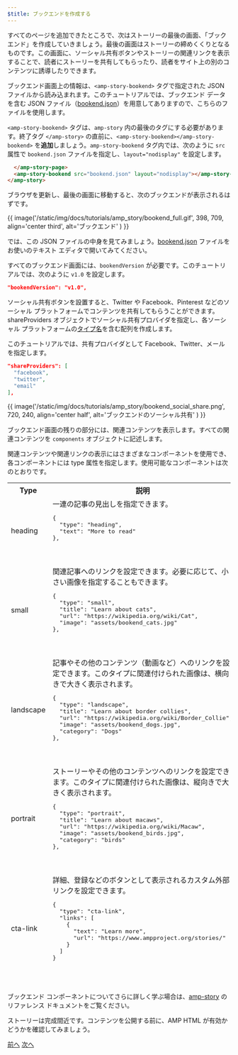 ```yaml
---
$title: ブックエンドを作成する
---
```


すべてのページを追加できたところで、次はストーリーの最後の画面、「ブックエンド」を作成していきましょう。最後の画面はストーリーの締めくくりとなるものです。この画面に、ソーシャル共有ボタンやストーリーの関連リンクを表示することで、読者にストーリーを共有してもらったり、読者をサイト上の別のコンテンツに誘導したりできます。

ブックエンド画面上の情報は、`<amp-story-bookend>` タグで指定された JSON ファイルから読み込まれます。このチュートリアルでは、ブックエンド データを含む JSON ファイル（[bookend.json](https://github.com/ampproject/docs/blob/master/tutorial_source/amp-pets-story/bookend.json)）を用意してありますので、こちらのファイルを使用します。

`<amp-story-bookend>` タグは、`amp-story` 内の最後のタグにする必要があります。終了タグ `</amp-story>` の直前に、`<amp-story-bookend></amp-story-bookend>` を**追加**しましょう。`amp-story-bookend` タグ内では、次のように `src` 属性で `bookend.json` ファイルを指定し、`layout="nodisplay"` を設定します。

```html hl_lines="2"
  </amp-story-page>
  <amp-story-bookend src="bookend.json" layout="nodisplay"></amp-story-bookend>
</amp-story>
```

ブラウザを更新し、最後の画面に移動すると、次のブックエンドが表示されるはずです。

{{ image('/static/img/docs/tutorials/amp_story/bookend_full.gif', 398, 709, align='center third', alt='ブックエンド' ) }}

では、この JSON ファイルの中身を見てみましょう。[bookend.json](https://github.com/ampproject/docs/blob/master/tutorial_source/amp-pets-story/bookend.json) ファイルをお使いのテキスト エディタで開いてみてください。

すべてのブックエンド画面には、`bookendVersion` が必要です。このチュートリアルでは、次のように `v1.0` を設定します。

```json
"bookendVersion": "v1.0",
```

ソーシャル共有ボタンを設置すると、Twitter や Facebook、Pinterest などのソーシャル プラットフォームでコンテンツを共有してもらうことができます。shareProviders オブジェクトでソーシャル共有プロバイダを指定し、各ソーシャル プラットフォームの[タイプ名](/ja/docs/reference/components/amp-social-share.html#pre-configured-providers)を含む配列を作成します。

このチュートリアルでは、共有プロバイダとして Facebook、Twitter、メールを指定します。

```json
"shareProviders": [
  "facebook",
  "twitter",
  "email"
],
```

{{ image('/static/img/docs/tutorials/amp_story/bookend_social_share.png', 720, 240, align='center half', alt='ブックエンドのソーシャル共有' ) }}

ブックエンド画面の残りの部分には、関連コンテンツを表示します。すべての関連コンテンツを `components` オブジェクトに記述します。

関連コンテンツや関連リンクの表示にはさまざまなコンポーネントを使用でき、各コンポーネントには type 属性を指定します。使用可能なコンポーネントは次のとおりです。

<table>
<thead>
<tr>
  <th width="20%">Type</th>
  <th>説明</th>
</tr>
<tr>
  <td>heading</td>
  <td>一連の記事の見出しを指定できます。
<pre class="nopreline">
{
  "type": "heading",
  "text": "More to read"
},
</pre>
<br>
  <figure class="alignment-wrapper half">
  <amp-img src="/static/img/docs/tutorials/amp_story/bookend_heading.png" width="720" height="140" layout="responsive" alt="ブックエンドの見出し"></amp-img>
  </figure>
</td>
</tr>
<tr>
  <td>small</td>
  <td>関連記事へのリンクを設定できます。必要に応じて、小さい画像を指定することもできます。
<pre class="nopreline">
{
  "type": "small",
  "title": "Learn about cats",
  "url": "https://wikipedia.org/wiki/Cat",
  "image": "assets/bookend_cats.jpg"
},
</pre>
  <br>
  <figure class="alignment-wrapper half">
  <amp-img src="/static/img/docs/tutorials/amp_story/bookend_small.png" width="720" height="267" layout="responsive" alt="ブックエンドの小さい記事"></amp-img>
  </figure>
</td>
</tr>
<tr>
  <td>landscape</td>
  <td>記事やその他のコンテンツ（動画など）へのリンクを設定できます。このタイプに関連付けられた画像は、横向きで大きく表示されます。
<pre class="nopreline">
{
  "type": "landscape",
  "title": "Learn about border collies",
  "url": "https://wikipedia.org/wiki/Border_Collie",
  "image": "assets/bookend_dogs.jpg",
  "category": "Dogs"
},
</pre>
  <br>
  <figure class="alignment-wrapper half">
  <amp-img src="/static/img/docs/tutorials/amp_story/bookend_landscape.png" width="720" height="647" layout="responsive" alt="ブックエンドの横向きの記事"></amp-img>
  </figure>
</td>
</tr>
<tr>
  <td>portrait</td>
  <td>ストーリーやその他のコンテンツへのリンクを設定できます。このタイプに関連付けられた画像は、縦向きで大きく表示されます。
<pre class="nopreline">
{
  "type": "portrait",
  "title": "Learn about macaws",
  "url": "https://wikipedia.org/wiki/Macaw",
  "image": "assets/bookend_birds.jpg",
  "category": "birds"
},
</pre>
  <br>
  <figure class="alignment-wrapper half">
  <amp-img src="/static/img/docs/tutorials/amp_story/bookend_portrait.png" width="720" height="1018" layout="responsive" alt="ブックエンドの縦向きの記事"></amp-img>
  </figure>
</td>
</tr>
<tr>
  <td>cta-link</td>
  <td>詳細、登録などのボタンとして表示されるカスタム外部リンクを設定できます。
<pre class="nopreline">
{
  "type": "cta-link",
  "links": [
    {
      "text": "Learn more",
      "url": "https://www.ampproject.org/stories/"
    }
  ]
}
</pre>
  <br>
  <figure class="alignment-wrapper half">
  <amp-img src="/static/img/docs/tutorials/amp_story/bookend_cta.png" width="720" height="137" layout="responsive" alt="ブックエンドのカスタム外部リンク"></amp-img>
  </figure>
</td>
</tr>
</thead>
<tbody>
</tbody>
</table>

ブックエンド コンポーネントについてさらに詳しく学ぶ場合は、[amp-story](/ja/docs/reference/components/amp-story.html#bookend:-amp-story-bookend) のリファレンス ドキュメントをご覧ください。

ストーリーは完成間近です。コンテンツを公開する前に、AMP HTML が有効かどうかを確認してみましょう。

<div class="prev-next-buttons">
<a class="button prev-button" href="/ja/docs/getting_started/visual_story/animating_elements.html"><span class="arrow-prev">前へ</span></a>
<a class="button next-button" href="/ja/docs/getting_started/visual_story/validation.html"><span class="arrow-next">次へ</span></a>
</div>
 
